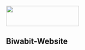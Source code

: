 [<img src="https://github.com/biwabit/logos.github.io/blob/master/official-logo-dark.png" width="200" height="56">](https://github.com/biwabit/logos.github.io/issues/5)
## Biwabit-Website
